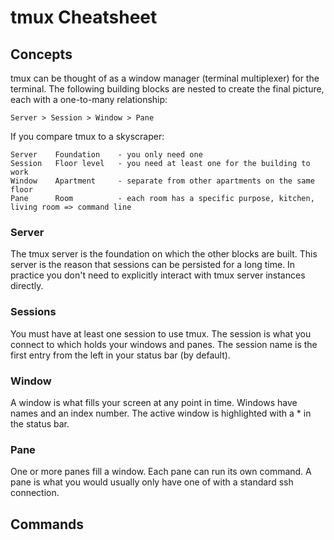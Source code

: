 # tmux Cheatsheet

## Concepts
tmux can be thought of as a window manager (terminal multiplexer) for the terminal. The following building blocks are nested to create the final picture, each with a one-to-many relationship:

    Server > Session > Window > Pane
    
If you compare tmux to a skyscraper:

    Server    Foundation    - you only need one
    Session   Floor level   - you need at least one for the building to work
    Window    Apartment     - separate from other apartments on the same floor
    Pane      Room          - each room has a specific purpose, kitchen, living room => command line

### Server
The tmux server is the foundation on which the other blocks are built. This server is the reason that sessions can be persisted for a long time. In practice you don't need to explicitly interact with tmux server instances directly.

### Sessions
You must have at least one session to use tmux. The session is what you connect to which holds your windows and panes. The session name is the first entry from the left in your status bar (by default).

### Window
A window is what fills your screen at any point in time. Windows have names and an index number. The active window is highlighted with a * in the status bar.

### Pane
One or more panes fill a window. Each pane can run its own command. A pane is what you would usually only have one of with a standard ssh connection.

## Commands
